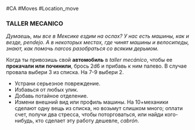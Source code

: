 #CA #Moves #Location_move

### TALLER MECANICO
*Думаешь, мы все в Мексике ездим на ослах? У нас есть машины, как и везде, pendejo. А в некоторых местах, где чинят машины и велосипеды, знают, как помочь narcos разобраться со всяким дерьмом.*

Когда ты привозишь свой **автомобиль** в *taller mecánico*, чтобы ее **прокачали или починили**, брось 2d6 и прибавь к ним палево. В случае провала выбери 3 из списка. На 7-9 выбери 2. 
-  Устрани серьезное повреждение. 
-  Избавься от любых улик. 
-  Добавь потайное отделение. 
-  Измени внешний вид или профиль машины. 
На 10+механики сделают одну вещь из списка, но возьмут слишком много; оплати счет, получи два стресса, чтобы поторговаться, или найди кого-нибудь, кто сделает эту работу дешевле, *cabrón*.